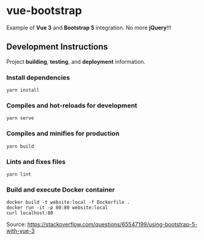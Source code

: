 # vue-bootstrap

Example of **Vue 3** and **Bootstrap 5** integration. No more **jQuery**!!!

## Development Instructions

Project **building**, **testing**, and **deployment** information.

### Install dependencies
```
yarn install
```

### Compiles and hot-reloads for development
```
yarn serve
```

### Compiles and minifies for production
```
yarn build
```

### Lints and fixes files
```
yarn lint
```

### Build and execute Docker container
```
docker build -t website:local -f Dockerfile .
docker run -it -p 80:80 website:local
curl localhost:80
```

Source:
https://stackoverflow.com/questions/65547199/using-bootstrap-5-with-vue-3
